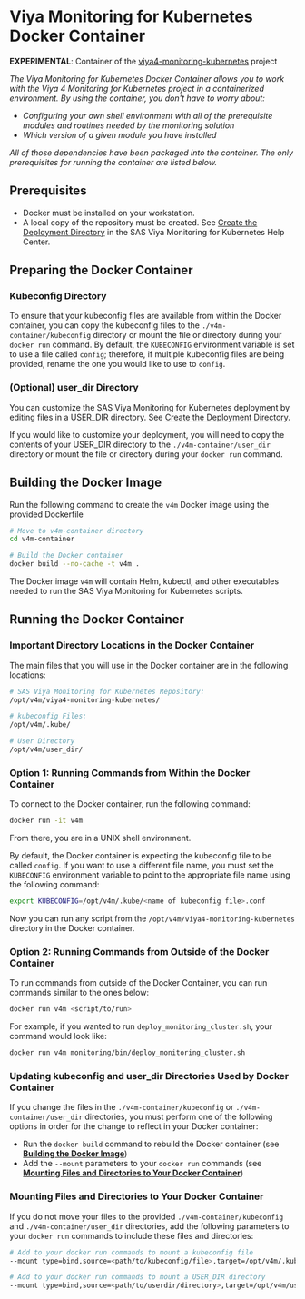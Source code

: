 # Viya Monitoring for Kubernetes Docker Container

**EXPERIMENTAL**:  Container of the [viya4-monitoring-kubernetes](https://github.com/sassoftware/viya4-monitoring-kubernetes)
project

_The Viya Monitoring for Kubernetes Docker Container allows you to work with the Viya 4 Monitoring for Kubernetes project in a containerized environment. By using the container, you don't have to worry about:_

* _Configuring your own shell environment with all of the prerequisite modules and routines needed by the monitoring solution_
* _Which version of a given module you have installed_

 _All of those dependencies have been packaged into the container. The only prerequisites for running the container are listed below._

## Prerequisites

* Docker must be installed on your workstation.
* A local copy of the repository must be created. See 
[Create the Deployment Directory](https://documentation.sas.com/?cdcId=obsrvcdc&cdcVersion=v_003&docsetId=obsrvdply&docsetTarget=p15fe8611w9njkn1fucwbvlz8tyg.htm) in the SAS Viya Monitoring for Kubernetes Help Center.

## Preparing the Docker Container

### Kubeconfig Directory

To ensure that your kubeconfig files are available from within the Docker container, you can copy the kubeconfig files to the `./v4m-container/kubeconfig` directory or mount the file or directory during your `docker run` command.  By default, the `KUBECONFIG` environment variable is set to use a file called `config`; therefore, if multiple kubeconfig files are being provided, rename the one you would like to use to `config`.

### (Optional) user_dir Directory

You can customize the SAS Viya Monitoring for Kubernetes deployment by editing files in a USER_DIR directory. See [Create the Deployment Directory](https://documentation.sas.com/?cdcId=obsrvcdc&cdcVersion=v_003&docsetId=obsrvdply&docsetTarget=p15fe8611w9njkn1fucwbvlz8tyg.htm).

If you would like to customize your deployment, you will need to copy the contents of your USER_DIR directory to the `./v4m-container/user_dir` directory or mount the file or directory during your `docker run` command.

## Building the Docker Image

Run the following command to create the `v4m` Docker image using the provided Dockerfile

```bash
# Move to v4m-container directory
cd v4m-container

# Build the Docker container
docker build --no-cache -t v4m .
```

The Docker image `v4m` will contain Helm, kubectl, and other executables needed to run the SAS Viya Monitoring for Kubernetes scripts.

## Running the Docker Container

### Important Directory Locations in the Docker Container

The main files that you will use in the Docker container are in the following locations:

```bash
# SAS Viya Monitoring for Kubernetes Repository:
/opt/v4m/viya4-monitoring-kubernetes/

# kubeconfig Files:
/opt/v4m/.kube/

# User Directory
/opt/v4m/user_dir/
```

### Option 1: Running Commands from Within the Docker Container

To connect to the Docker container, run the following command:

```bash
docker run -it v4m
```

From there, you are in a UNIX shell environment.  

By default, the Docker container is expecting the kubeconfig file to be called `config`.  If you want to use a different file name, you must set the `KUBECONFIG` environment variable to point to the appropriate file name using the following command:

```bash
export KUBECONFIG=/opt/v4m/.kube/<name of kubeconfig file>.conf
```

Now you can run any script from the `/opt/v4m/viya4-monitoring-kubernetes` directory in the Docker container.

### Option 2: Running Commands from Outside of the Docker Container

To run commands from outside of the Docker Container, you can run commands similar to the ones below:

```bash
docker run v4m <script/to/run>
```

For example, if you wanted to run `deploy_monitoring_cluster.sh`, your command would look like:

```bash
docker run v4m monitoring/bin/deploy_monitoring_cluster.sh
```

### Updating kubeconfig and user_dir Directories Used by Docker Container

If you change the files in the `./v4m-container/kubeconfig` or `./v4m-container/user_dir` directories, you must perform one of the following options in order for the change to reflect in your Docker container:

* Run the `docker build` command to rebuild the Docker container (see [**Building the Docker Image**](#building-the-docker-image))
* Add the `--mount` parameters to your `docker run` commands (see [**Mounting Files and Directories to Your Docker Container**](#mounting-files-and-directories-to-your-docker-container))

### Mounting Files and Directories to Your Docker Container

If you do not move your files to the provided `./v4m-container/kubeconfig` and `./v4m-container/user_dir` directories, add the following parameters to your `docker run` commands to include these files and directories:

```bash
# Add to your docker run commands to mount a kubeconfig file
--mount type=bind,source=<path/to/kubeconfig/file>,target=/opt/v4m/.kube/config

# Add to your docker run commands to mount a USER_DIR directory
--mount type=bind,source=<path/to/userdir/directory>,target=/opt/v4m/user_dir
```
